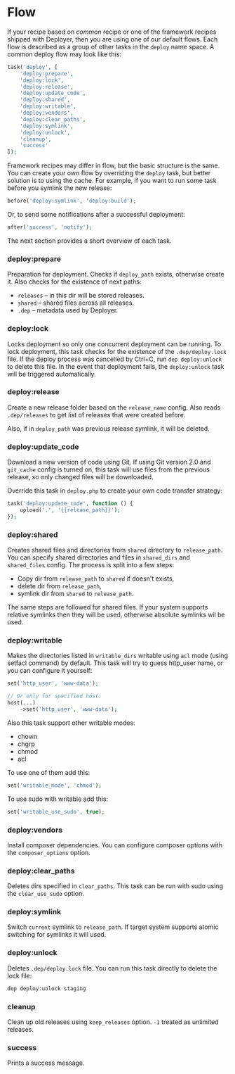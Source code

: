 # Flow

If your recipe based on *common* recipe or one of the framework recipes shipped with Deployer, then you are using one of our default flows.
Each flow is described as a group of other tasks in the `deploy` name space. A common deploy flow may look like this:

~~~php
task('deploy', [
    'deploy:prepare',
    'deploy:lock',
    'deploy:release',
    'deploy:update_code',
    'deploy:shared',
    'deploy:writable',
    'deploy:vendors',
    'deploy:clear_paths',
    'deploy:symlink',
    'deploy:unlock',
    'cleanup',
    'success'
]);
~~~

Framework recipes may differ in flow, but the basic structure is the same. You can create your own flow by overriding the `deploy` task, but better solution is to using the cache. 
For example, if you want to run some task before you symlink the new release:

~~~php
before('deploy:symlink', 'deploy:build');
~~~

Or, to send some notifications after a successful deployment:

~~~php
after('success', 'notify');
~~~

The next section provides a short overview of each task. 

### deploy:prepare

Preparation for deployment. Checks if `deploy_path` exists, otherwise create it. Also checks for the existence of next paths:

* `releases` – in this dir will be stored releases.
* `shared` – shared files across all releases.
* `.dep` – metadata used by Deployer.

### deploy:lock

Locks deployment so only one concurrent deployment can be running. To lock deployment, this task checks for the existence of the  `.dep/deploy.lock` file. If the deploy process was cancelled by Ctrl+C, run `dep deploy:unlock` to delete this file. In the event that deployment fails, the `deploy:unlock` task will be triggered automatically. 

### deploy:release

Create a new release folder based on the `release_name` config. Also reads `.dep/releases` to get list of releases that were created before. 

Also, if in `deploy_path` was previous release symlink, it will be deleted.

### deploy:update_code

Download a new version of code using Git. If using Git version 2.0 and `git_cache` config is turned on, this task will use files from the previous release, so only changed files will be downloaded.

Override this task in `deploy.php` to create your own code transfer strategy:

~~~php
task('deploy:update_code', function () {
    upload('.', '{{release_path}}');
});
~~~

### deploy:shared

Creates shared files and directories from `shared` directory to `release_path`. You can specify shared directories and files in `shared_dirs` and `shared_files` config. The process is split into a few steps:

* Copy dir from `release_path` to `shared` if doesn't exists,
* delete dir from `release_path`,
* symlink dir from `shared` to `release_path`.

The same steps are followed for shared files. If your system supports relative symlinks then they will be used, otherwise absolute symlinks wil be used.

### deploy:writable

Makes the directories listed in `writable_dirs` writable using `acl` mode (using setfacl command) by default. This task will try to guess http_user name, or you can configure it yourself:

~~~php
set('http_user', 'www-data');

// Or only for specified host:
host(...)
    ->set('http_user', 'www-data');
~~~

Also this task support other writable modes:

* chown
* chgrp
* chmod
* acl

To use one of them add this:

~~~php
set('writable_mode', 'chmod');
~~~

To use sudo with writable add this:

~~~php
set('writable_use_sudo', true);
~~~

### deploy:vendors

Install composer dependencies. You can configure composer options with the `composer_options` option. 

### deploy:clear_paths

Deletes dirs specified in `clear_paths`. This task can be run with sudo using the `clear_use_sudo` option.

### deploy:symlink

Switch `current` symlink to `release_path`. If target system supports atomic switching for symlinks it will used.

### deploy:unlock

Deletes `.dep/deploy.lock` file. You can run this task directly to delete the lock file:

~~~sh
dep deploy:unlock staging
~~~

### cleanup

Clean up old releases using `keep_releases` option. `-1` treated as unlimited releases.

### success

Prints a success message.
